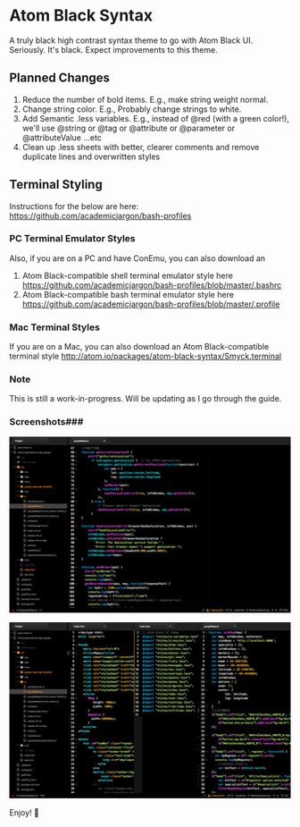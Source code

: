 # Atom Black Syntax #
A truly black high contrast syntax theme to go with Atom Black UI. Seriously. It's black. Expect improvements to this theme. 

## Planned Changes ##
1. Reduce the number of bold items. E.g., make string weight normal.
2. Change string color. E.g., Probably change strings to white.
3. Add Semantic .less variables. E.g., instead of @red (with a green color!), we'll use @string or @tag or @attribute or @parameter or @attributeValue ...etc
4. Clean up .less sheets with better, clearer comments and remove duplicate lines and overwritten styles 

## Terminal Styling ##
Instructions for the below are here: https://github.com/academicjargon/bash-profiles

### PC Terminal Emulator Styles ###
Also, if you are on a PC and have ConEmu, you can also download an
1. Atom Black-compatible shell terminal emulator style here https://github.com/academicjargon/bash-profiles/blob/master/.bashrc
2. Atom Black-compatible bash terminal emulator style here https://github.com/academicjargon/bash-profiles/blob/master/.profile

### Mac Terminal Styles ###
If you are on a Mac, you can also download an Atom Black-compatible terminal style http://atom.io/packages/atom-black-syntax/Smyck.terminal

### Note ###
This is still a work-in-progress. Will be updating as I go through the guide.

### Screenshots###
![Atom Black Syntax Screenshot 1](https://raw.githubusercontent.com/academicjargon/pictures/master/atom-black-syntax.png)

![Atom Black Syntax Screenshot 2](https://raw.githubusercontent.com/academicjargon/pictures/master/atom-black-syntax2.png)

Enjoy! 🚀
